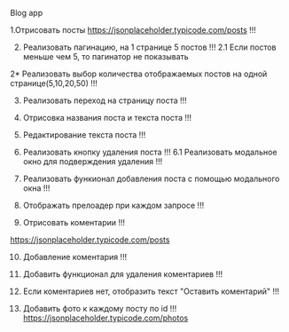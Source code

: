 Blog app

1.Отрисовать посты
https://jsonplaceholder.typicode.com/posts !!!

2. Реализовать пагинацию, на 1 странице 5 постов !!!
   2.1 Если постов меньше чем 5, то пагинатор не показывать

2* Реализовать выбор количества отображаемых постов на одной странице(5,10,20,50) !!!

3. Реализовать переход на страницу поста !!!

4. Отрисовка названия поста и текста поста !!!
5. Редактирование текста поста !!!
   
6. Реализовать кнопку удаления поста !!!
   6.1 Реализовать модальное окно для подверждения удаления !!!
7. Реализовать функионал добавления поста с помощью модального окна !!!

8. Отображать прелоадер при каждом запросе !!!

9. Отрисовать коментарии !!!

https://jsonplaceholder.typicode.com/posts

   10. Добавление коментария !!!
11. Добавить функционал для удаления коментариев !!!
12. Если коментариев нет, отобразить текст "Оставить коментарий" !!!

13. Добавить фото к каждому посту по id !!!
    https://jsonplaceholder.typicode.com/photos

